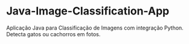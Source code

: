 # Java-Image-Classification-App
Aplicação Java para Classificação de Imagens com integração Python. Detecta gatos ou cachorros em fotos.
